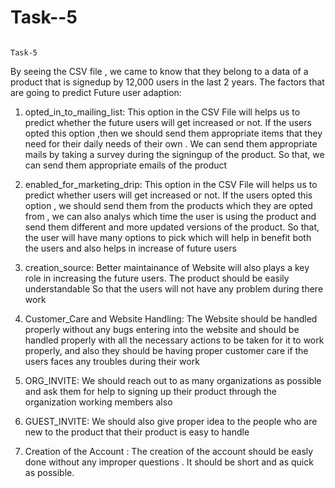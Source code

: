# Task--5
                                                                         Task-5
By seeing the CSV file , we came to know that they belong to a data of a product that is signedup by 12,000 users  in the last 2 years.
The factors that are going to predict Future user adaption:
1)	opted_in_to_mailing_list: This option in the CSV File will helps us to predict whether the future users will get increased or not. If the users opted this option ,then we should send them appropriate items that they need for their daily needs of their own . We can send them appropriate mails by taking a survey during the signingup of the product. So that, we can send them appropriate emails of the product

2)	enabled_for_marketing_drip: This option in the CSV File will helps us to predict whether users will get increased or not. If the users opted this option , we should send them from the products which they are opted from , we can also analys which time the user is using the product and send them different and more updated versions of the product. So that, the user will have many options to pick which will help in benefit both the users and also helps in increase of future users

3)	creation_source: Better maintainance of Website will also plays a key role in increasing the future users. The product should be easily understandable So that the users will not have any problem during there work 

4)	Customer_Care and Website Handling: The Website should be handled properly without any bugs entering into the website and should be handled properly with all the necessary actions to be taken for it to work properly, and also they should be having proper customer care if the users faces any troubles during their work

5)	ORG_INVITE: We should reach out to as many organizations as possible and ask them for help to signing up their product through the organization working members also


6)	GUEST_INVITE: We should also give proper idea to the people who are new to the product that their product is easy to handle 

7)	Creation of the Account : The creation of the account should be easly done without any improper questions . It should be short and as quick as possible.
